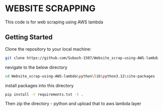 # WEBSITE SCRAPPING
This code is for web scraping using AWS lambda

## Getting Started
Clone the repository to your local machine:
```bash
git clone https://github.com/Subash-1507/Website_scrap-using-AWS-lambda.git
```
nevigate to the below directory
```bash
cd Website_scrap-using-AWS-lambda\python\lib\python3.12\site-packages
```
install packages into this directory
```bash
pip install -r requirements.txt -t .
```
Then zip the directory - python and upload that to aws lambda layer
